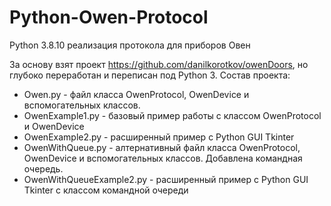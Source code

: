 # Python-Owen-Protocol
Python 3.8.10 реализация протокола для приборов Овен


За основу взят проект https://github.com/danilkorotkov/owenDoors, но глубоко переработан и переписан под Python 3.
Состав проекта:
- Owen.py - файл класса OwenProtocol, OwenDevice и вспомогательных классов.
- OwenExample1.py - базовый пример работы с классом OwenProtocol и OwenDevice
- OwenExample2.py - расширенный пример с Python GUI Tkinter
- OwenWithQueue.py - алтернативный файл класса OwenProtocol, OwenDevice и вспомогательных классов. Добавлена командная очередь.
- OwenWithQueueExample2.py - расширенный пример с Python GUI Tkinter с классом командной очереди
